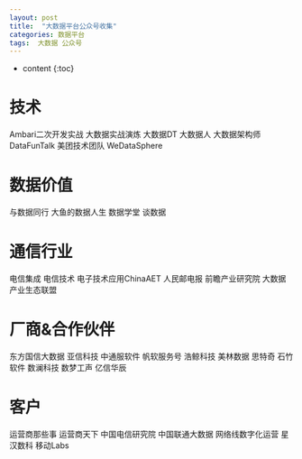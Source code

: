 ```yaml
---
layout: post
title:  "大数据平台公众号收集"
categories: 数据平台
tags:  大数据 公众号 
---
```


* content
{:toc}

# 技术
Ambari二次开发实战
大数据实战演炼
大数据DT
大数据人
大数据架构师
DataFunTalk
美团技术团队
WeDataSphere

# 数据价值
与数据同行
大鱼的数据人生
数据学堂
谈数据

# 通信行业
电信集成
电信技术
电子技术应用ChinaAET
人民邮电报
前瞻产业研究院
大数据产业生态联盟

# 厂商&合作伙伴
东方国信大数据
亚信科技
中通服软件
帆软服务号
浩鲸科技
美林数据
思特奇
石竹软件
数澜科技
数梦工声
亿信华辰

# 客户
运营商那些事
运营商天下
中国电信研究院
中国联通大数据
网络线数字化运营
星汉数科
移动Labs